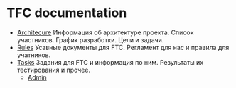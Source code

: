 # TFC documentation
* [Architecure](/architecure)
Информация об архитектуре проекта. Список участников. График разработки. Цели и задачи.
* [Rules](/rules)
Усавные документы для FTC. Регламент для нас и правила для учатников.
* [Tasks](/tasks)
Задания для FTC и информация по ним. Результаты их тестирования и прочее.
  * [Admin](/tasks/admin)
